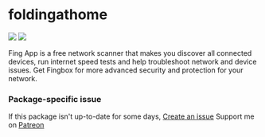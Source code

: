 # foldingathome
[![](https://img.shields.io/chocolatey/v/fing?color=green&label=fing)](https://chocolatey.org/packages/fing) [![](https://img.shields.io/chocolatey/dt/fing)](https://chocolatey.org/packages/fing)

Fing App is a free network scanner that makes you discover all connected devices, run internet 
speed tests and help troubleshoot network and device issues. Get Fingbox for more advanced security 
and protection for your network.

### Package-specific issue
If this package isn't up-to-date for some days, [Create an issue](https://github.com/tunisiano187/chocolatey-packages/issues/new)
Support me on [Patreon](https://www.patreon.com/bePatron?u=39585820)